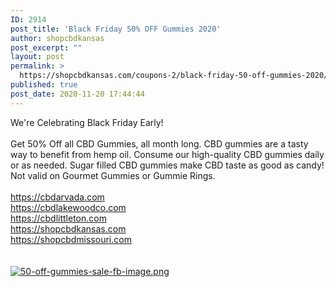```yaml
---
ID: 2914
post_title: 'Black Friday 50% OFF Gummies 2020'
author: shopcbdkansas
post_excerpt: ""
layout: post
permalink: >
  https://shopcbdkansas.com/coupons-2/black-friday-50-off-gummies-2020/
published: true
post_date: 2020-11-20 17:44:44
---
```

<html><head></head><body>
We're Celebrating Black Friday Early!<br /><br />Get 50% Off all CBD Gummies, all month long. CBD gummies are a tasty way to benefit from hemp oil. Consume our high-quality CBD gummies daily or as needed. Sugar filled CBD gummies make CBD taste as good as candy! Not valid on Gourmet Gummies or Gummie Rings.<br /><br /><span><span><a href="https://cbdarvada.com">https://cbdarvada.com </a><br /><a href="https://cbdlakewoodco.com">https://cbdlakewoodco.com </a><br /><a href="https://cbdlittleton.com">https://cbdlittleton.com</a><br /><a href="https://shopcbdkansas.com">https://shopcbdkansas.com </a><br /><a href="https://shopcbdmissouri.com">https://shopcbdmissouri.com</a><br /></span></span>
</body>
</html><br/><br/><a href="https://snd-videos.s3.amazonaws.com/288012/1605919320178.png"  title="50-off-gummies-sale-fb-image.png" ><img src="https://snd-videos.s3.amazonaws.com/288012/1605919320178.png" alt="50-off-gummies-sale-fb-image.png" title="50-off-gummies-sale-fb-image.png" /></a>